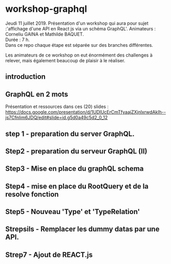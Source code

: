 # workshop-graphql

Jeudi 11 juillet 2019. Présentation d'un workshop qui aura pour sujet :'affichage d'une API en React js via un schéma GraphQL'.    Animateurs : Corneliu GAINA et Mathilde BAQUET.  
Durée : 7 h.    
Dans ce repo chaque étape est séparée sur des branches différentes.      


Les animateurs de ce workshop on eut énormément des challenges à relever, mais également beaucoup de plaisir à le réaliser.   

## introduction   
## GraphQL en 2 mots   
Présentation et ressources dans ces (20) slides : https://docs.google.com/presentation/d/1UDlUcErCmTfyaajZXjnlxrwdAkIh--js7Cfnlim6JDQ/edit#slide=id.g5d0a49c5d2_0_12 
## step 1 - preparation du server GraphQL.
## Step2 - preparation du serveur GraphQL (II)
## Step3 - Mise en place du graphQL schema
## Step4 - mise en place du RootQuery et de la resolve fonction
## Step5 - Nouveau 'Type' et 'TypeRelation'
## Strepsils - Remplacer les dummy datas par une API.
## Strep7 - Ajout de REACT.js



